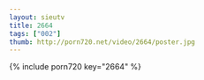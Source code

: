 ```yaml
--- 
layout: sieutv
title: 2664
tags: ["002"]
thumb: http://porn720.net/video/2664/poster.jpg
---
```

{% include porn720 key="2664" %} 
